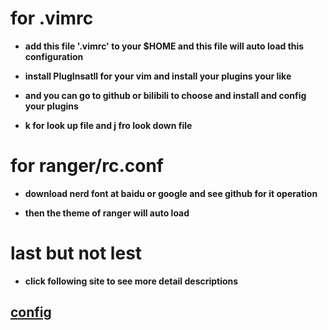 # for .vimrc
- **add this file '.vimrc' to your $HOME and this file will auto load this configuration** 

- **install PlugInsatll for your vim and install your plugins your like** 

- **and you can go to github or bilibili to choose and install and config your plugins** 

- **k for look up file and j fro look down file** 

# for ranger/rc.conf
- **download nerd font at baidu or google and see github for it operation** 

- **then the theme of ranger will auto load** 

# last but not lest 

- **click following site to see more detail descriptions**

[config](https://github.com/JasonSorria/linux/tree/master/i3_config)
---


